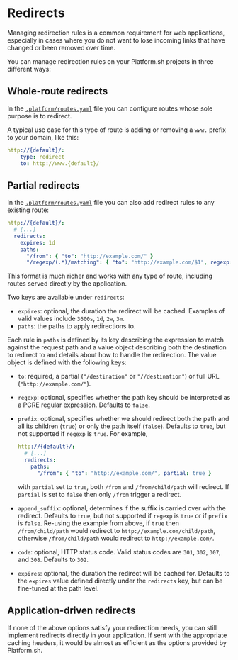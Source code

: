 # Redirects

Managing redirection rules is a common requirement for web applications, especially in cases where you do not want to lose incoming links that have changed or been removed over time.

You can manage redirection rules on your Platform.sh projects in three different ways:


## Whole-route redirects

In the [`.platform/routes.yaml`](routes-yaml.html) file you can configure routes whose sole purpose is to redirect.

A typical use case for this type of route is adding or removing a `www.` prefix to your domain, like this:

```yaml
http://{default}/:
    type: redirect
    to: http://www.{default}/
```


## Partial redirects

In the [`.platform/routes.yaml`](routes-yaml.html) file you can also add redirect rules to any existing route:

```yaml
http://{default}/:
  # [...]
  redirects:
    expires: 1d
    paths:
      "/from": { "to": "http://example.com/" }
      "/regexp/(.*)/matching": { "to": "http://example.com/$1", regexp: true }
```

This format is much richer and works with any type of route, including routes served directly by the application.

Two keys are available under `redirects`:

 * `expires`: optional, the duration the redirect will be cached. Examples of valid values include `3600s`, `1d`, `2w`, `3m`.
 * `paths`: the paths to apply redirections to.

Each rule in `paths` is defined by its key describing the expression to match against the
request path and a value object describing both the destination to redirect to and
details about how to handle the redirection. The value object is defined with the following
keys:

 * `to`: required, a partial (`"/destination"` or `"//destination"`) or full URL (`"http://example.com/"`).
 * `regexp`: optional, specifies whether the path key should be interpreted as a PCRE regular expression. Defaults to `false`.
 * `prefix`: optional, specifies whether we should redirect both the path and all its children (`true`) or only the path itself (`false`). Defaults to `true`, but not supported if `regexp` is `true`. For example,

   ```yaml
   http://{default}/:
     # [...]
     redirects:
       paths:
         "/from": { "to": "http://example.com/", partial: true }
   ```
   with `partial` set to `true`, both `/from` and `/from/child/path` will redirect. If `partial` is set to `false` then only `/from` trigger a redirect.
 * `append_suffix`: optional, determines if the suffix is carried over with the redirect. Defaults to `true`, but not supported if `regexp` is `true` or if `prefix` is `false`. Re-using the example from above, if `true` then `/from/child/path` would redirect to `http://example.com/child/path`, otherwise `/from/child/path` would redirect to `http://example.com/`.
 * `code`: optional, HTTP status code. Valid status codes are `301`, `302`, `307`, and `308`. Defaults to `302`.
 * `expires`: optional, the duration the redirect will be cached for. Defaults to the `expires` value defined directly under the `redirects` key, but can be fine-tuned at the path level.

## Application-driven redirects

If none of the above options satisfy your redirection needs, you can still
implement redirects directly in your application. If sent with the appropriate
caching headers, it would be almost as efficient as the options provided by
Platform.sh.

